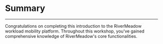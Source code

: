 # Summary
---
Congratulations on completing this introduction to the RiverMeadow workload mobility platform. 
Throughout this workshop, you've gained comprehensive knowledge of RiverMeadow's core functionalities. 